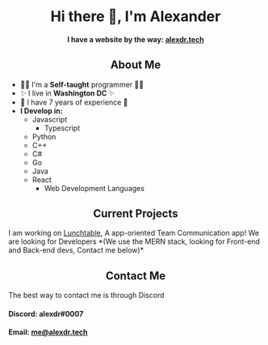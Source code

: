<h1 align="center"> Hi there 👋, I'm Alexander </hi>

<h4 align="center" > I have a website by the way: <a href="https://alexdr.tech">alexdr.tech</a> </h4>

<h2 align="center"> About Me </h2>

- 👨‍💻 I'm a **Self-taught** programmer 👨‍💻
-  ✨ I live in **Washington DC** ✨
- 👔 I have 7 years of experience 👔
- **I Develop in:**
  - Javascript
    - Typescript
  - Python
  - C++
  - C#
  - Go
  - Java
  - React
    - Web Development Languages 

<h2 align="center">Current Projects</h2>
I am working on <a href="https://lunchtable.app">Lunchtable</a>, A app-oriented Team Communication app! We are looking for Developers *(We use the MERN stack, looking for Front-end and Back-end devs, Contact me below)*

<h2 align="center">Contact Me</h2>
The best way to contact me is through Discord

#### Discord: alexdr#0007
#### Email: me@alexdr.tech

<!--
**alexdr0/alexdr0** is a ✨ _special_ ✨ repository because its `README.md` (this file) appears on your GitHub profile.

Here are some ideas to get you started:

- 🔭 I’m currently working on ...
- 🌱 I’m currently learning ...
- 👯 I’m looking to collaborate on ...
- 🤔 I’m looking for help with ...
- 💬 Ask me about ...
- 📫 How to reach me: ...
- 😄 Pronouns: ...
- ⚡ Fun fact: ...
-->
